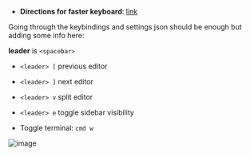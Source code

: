* **Directions for faster keyboard**: [link](https://vimforvscode.com/enable-key-repeat-vim)

Going through the keybindings and settings json should be enough but adding some info here:

**leader** is `<spacebar>`

* `<leader> [` previous editor
* `<leader> ]` next editor
* `<leader> v` split editor
* `<leader> e` toggle sidebar visibility

* Toggle terminal: `cmd w`

![image](https://user-images.githubusercontent.com/22555088/139585653-120cc20f-9780-463e-aa26-e0ee7e3f3420.png)
